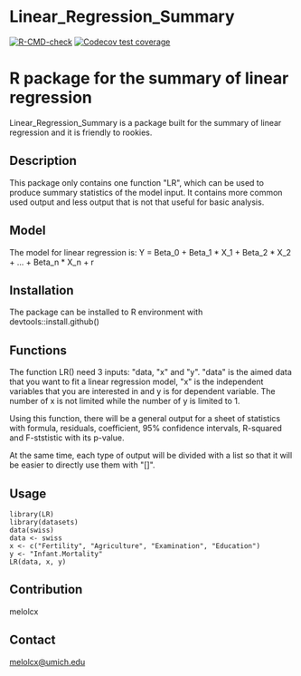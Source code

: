 # Linear_Regression_Summary
  <!-- badges: start -->
  [![R-CMD-check](https://github.com/melolcx/biostat625-hw3/actions/workflows/R-CMD-check.yaml/badge.svg)](https://github.com/melolcx/biostat625-hw3/actions/workflows/R-CMD-check.yaml)
  [![Codecov test coverage](https://codecov.io/gh/melolcx/biostat625-hw3/branch/main/graph/badge.svg)](https://app.codecov.io/gh/melolcx/biostat625-hw3?branch=main)
  <!-- badges: end -->
  
# R package for the summary of linear regression
Linear_Regression_Summary is a package built for the summary of linear regression and it is friendly to rookies. 

## Description
This package only contains one function "LR", which can be used to produce summary statistics of the model input. It contains more common used output and less output that is not that useful for basic analysis.

## Model
The model for linear regression is:
Y = Beta_0 + Beta_1 * X_1 + Beta_2 * X_2 + ... + Beta_n * X_n + r

## Installation
The package can be installed to R environment with devtools::install.github()

## Functions
The function LR() need 3 inputs: "data, "x" and "y". "data" is the aimed data that you want to fit a linear regression model, "x" is the independent variables that you are interested in and y is for dependent variable. The number of x is not limited while the number of y is limited to 1.

Using this function, there will be a general output for a sheet of statistics with formula, residuals, coefficient, 95% confidence intervals, R-squared and F-ststistic with its p-value. 

At the same time, each type of output will be divided with a list so that it will be easier to directly use them with "[]".

## Usage
```{r}
library(LR)
library(datasets)
data(swiss)
data <- swiss
x <- c("Fertility", "Agriculture", "Examination", "Education")
y <- "Infant.Mortality"
LR(data, x, y)
```

## Contribution
melolcx

## Contact
melolcx@umich.edu
